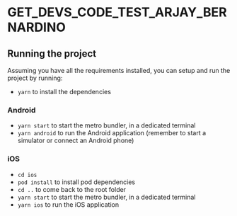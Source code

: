 # GET_DEVS_CODE_TEST_ARJAY_BERNARDINO

## Running the project

Assuming you have all the requirements installed, you can setup and run the project by running:

- `yarn` to install the dependencies


### Android

- `yarn start` to start the metro bundler, in a dedicated terminal
- `yarn android` to run the Android application (remember to start a simulator or connect an Android phone)


### iOS

- `cd ios`
- `pod install` to install pod dependencies
- `cd ..` to come back to the root folder
- `yarn start` to start the metro bundler, in a dedicated terminal
- `yarn ios` to run the iOS application
